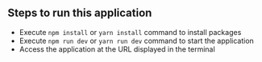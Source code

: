 ## Steps to run this application
- Execute `npm install` or `yarn install` command to install packages
- Execute `npm run dev` or `yarn run dev` command to start the application
- Access the application at the URL displayed in the terminal

